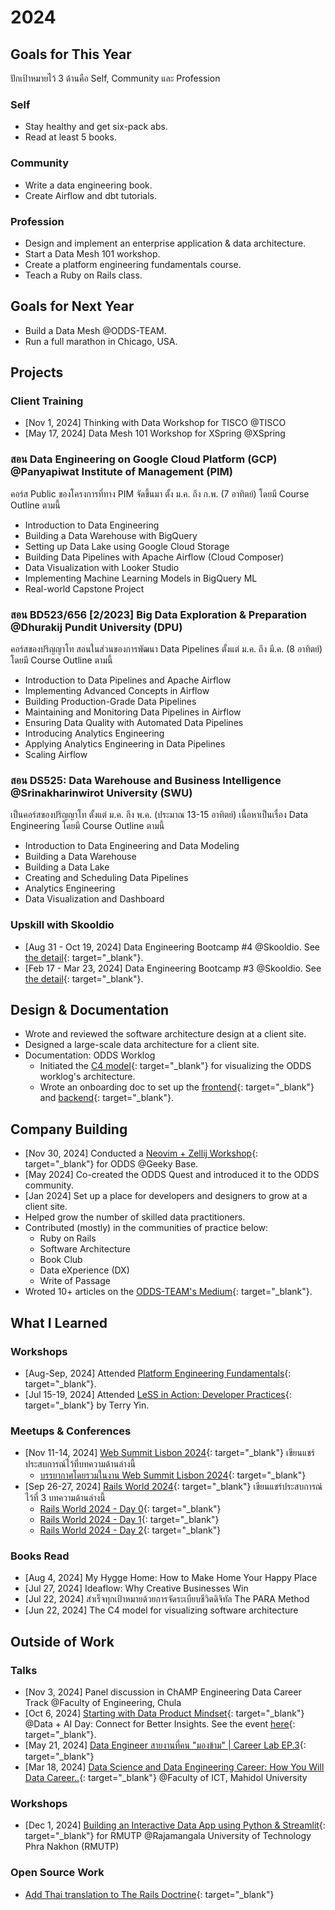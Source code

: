 # 2024

## Goals for This Year

ปักเป้าหมายไว้ 3 ด้านคือ Self, Community และ Profession

### Self

* Stay healthy and get six-pack abs.
* Read at least 5 books.

### Community

* Write a data engineering book.
* Create Airflow and dbt tutorials.

### Profession

* Design and implement an enterprise application & data architecture.
* Start a Data Mesh 101 workshop.
* Create a platform engineering fundamentals course.
* Teach a Ruby on Rails class.

## Goals for Next Year

* Build a Data Mesh @ODDS-TEAM.
* Run a full marathon in Chicago, USA.

## Projects

### Client Training

* [Nov 1, 2024] Thinking with Data Workshop for TISCO @TISCO
* [May 17, 2024] Data Mesh 101 Workshop for XSpring @XSpring

### สอน Data Engineering on Google Cloud Platform (GCP) @Panyapiwat Institute of Management (PIM)

คอร์ส Public ของโครงการที่ทาง PIM จัดขึ้นมา ตั้ง ม.ค. ถึง ก.พ. (7 อาทิตย์) โดยมี Course
Outline ตามนี้

* Introduction to Data Engineering
* Building a Data Warehouse with BigQuery
* Setting up Data Lake using Google Cloud Storage
* Building Data Pipelines with Apache Airflow (Cloud Composer)
* Data Visualization with Looker Studio
* Implementing Machine Learning Models in BigQuery ML
* Real-world Capstone Project

### สอน BD523/656 [2/2023] Big Data Exploration & Preparation @Dhurakij Pundit University (DPU)

คอร์สของปริญญาโท สอนในส่วนของการพัฒนา Data Pipelines ตั้งแต่ ม.ค. ถึง มี.ค. (8 อาทิตย์)
โดยมี Course Outline ตามนี้

* Introduction to Data Pipelines and Apache Airflow
* Implementing Advanced Concepts in Airflow
* Building Production-Grade Data Pipelines
* Maintaining and Monitoring Data Pipelines in Airflow
* Ensuring Data Quality with Automated Data Pipelines
* Introducing Analytics Engineering
* Applying Analytics Engineering in Data Pipelines
* Scaling Airflow

### สอน DS525: Data Warehouse and Business Intelligence @Srinakharinwirot University (SWU)

เป็นคอร์สของปริญญาโท ตั้งแต่ ม.ค.  ถึง พ.ค. (ประมาณ 13-15 อาทิตย์) เนื้อหาเป็นเรื่อง Data
Engineering โดยมี Course Outline ตามนี้

* Introduction to Data Engineering and Data Modeling
* Building a Data Warehouse
* Building a Data Lake
* Creating and Scheduling Data Pipelines
* Analytics Engineering
* Data Visualization and Dashboard

### Upskill with Skooldio

* [Aug 31 - Oct 19, 2024] Data Engineering Bootcamp #4 @Skooldio. See [the
  detail](https://landing.skooldio.com/data-engineering-bootcamp){: target="_blank"}.
* [Feb 17 - Mar 23, 2024] Data Engineering Bootcamp #3 @Skooldio. See [the
  detail](https://landing.skooldio.com/data-engineering-bootcamp){: target="_blank"}.

## Design & Documentation

* Wrote and reviewed the software architecture design at a client site.
* Designed a large-scale data architecture for a client site.
* Documentation: ODDS Worklog
    * Initiated the [C4 model](https://github.com/oddsteam/api.odds-worklog/tree/develop/docs/c4){: target="_blank"} for visualizing the ODDS worklog's architecture.
    * Wrote an onboarding doc to set up the [frontend](https://github.com/oddsteam/web.odds-worklog){: target="_blank"} and [backend](https://github.com/oddsteam/api.odds-worklog){: target="_blank"}.

## Company Building

* [Nov 30, 2024] Conducted a [Neovim + Zellij Workshop](https://zkan.github.io/neovim-zellij-workshop/){: target="_blank"} for ODDS @Geeky Base.
* [May 2024] Co-created the ODDS Quest and introduced it to the ODDS community.
* [Jan 2024] Set up a place for developers and designers to grow at a client site.
* Helped grow the number of skilled data practitioners.
* Contributed (mostly) in the communities of practice below:
    * Ruby on Rails
    * Software Architecture
    * Book Club
    * Data eXperience (DX)
    * Write of Passage
* Wroted 10+ articles on the [ODDS-TEAM's Medium](https://medium.com/odds-team){: target="_blank"}.

## What I Learned

### Workshops

* [Aug-Sep, 2024] Attended [Platform Engineering
Fundamentals](https://platformengineering.org/fundamentals){: target="_blank"}.
* [Jul 15-19, 2024] Attended [LeSS in Action: Developer
Practices](https://less.works/course-details/less-in-action-developer-practices-odds-team-bangkok-3883){: target="_blank"}
by Terry Yin.

### Meetups & Conferences

* [Nov 11-14, 2024] [Web Summit Lisbon 2024](https://websummit.com/){: target="_blank"} เขียนแชร์ประสบการณ์ไว้ที่บทความด้านล่างนี้
    * [บรรยากาศโดยรวมในงาน Web Summit Lisbon 2024](https://medium.com/odds-team/%E0%B8%9A%E0%B8%A3%E0%B8%A3%E0%B8%A2%E0%B8%B2%E0%B8%81%E0%B8%B2%E0%B8%A8%E0%B9%82%E0%B8%94%E0%B8%A2%E0%B8%A3%E0%B8%A7%E0%B8%A1%E0%B9%83%E0%B8%99%E0%B8%87%E0%B8%B2%E0%B8%99-web-summit-lisbon-2024-2fd7e616ddc5){: target="_blank"}
* [Sep 26-27, 2024] [Rails World 2024](https://rubyonrails.org/world/2024){: target="_blank"} เขียนแชร์ประสบการณ์ไว้ที่ 3 บทความด้านล่างนี้
    * [Rails World 2024 - Day 0](https://medium.com/odds-team/rails-world-2024-day-0-c516f95fea01){: target="_blank"}
    * [Rails World 2024 - Day 1](https://medium.com/odds-team/rails-world-2024-day-1-c65c9d6eb7f4){: target="_blank"}
    * [Rails World 2024 - Day 2](https://medium.com/odds-team/rails-world-2024-day-2-f3a52a83640b){: target="_blank"}

### Books Read

* [Aug 4, 2024] My Hygge Home: How to Make Home Your Happy Place
* [Jul 27, 2024] Ideaflow: Why Creative Businesses Win
* [Jul 22, 2024] สำเร็จทุกเป้าหมายด้วยการจัดระเบียบชีวิตดิจิทัล The PARA Method
* [Jun 22, 2024] The C4 model for visualizing software architecture

## Outside of Work

### Talks

* [Nov 3, 2024] Panel discussion in ChAMP Engineering Data Career Track @Faculty of Engineering, Chula
* [Oct 6, 2024] [Starting with Data Product
Mindset](https://www.canva.com/design/DAGSedCSooo/GOc7xrWy3fRgv5VqsCl-qw/edit?utm_content=DAGSedCSooo&utm_campaign=designshare&utm_medium=link2&utm_source=sharebutton){: target="_blank"}
@Data + AI Day: Connect for Better Insights. See the event
[here](https://www.eventpop.me/e/15705/dataaiday-2024){: target="_blank"}.
* [May 21, 2024] [Data Engineer สายงานที่คน "มองข้าม" | Career Lab
EP.3](https://www.youtube.com/watch?v=yUDPaWyxyo4){: target="_blank"}
* [Mar 18, 2024] [Data Science and Data Engineering Career: How You Will Data
Career..](https://docs.google.com/presentation/d/1AYbV8OX-Ndmog5NtdjzpI-vbhGb6OYX0etQuErwpz-o/edit?usp=sharing){: target="_blank"}
@Faculty of ICT, Mahidol University

### Workshops

* [Dec 1, 2024] [Building an Interactive Data App using Python & Streamlit](https://zkan.notion.site/Building-an-Interactive-Data-App-using-Python-Streamlit-13718798dff6802eb50ad25b04213340?pvs=4){: target="_blank"} for RMUTP @Rajamangala University of Technology Phra Nakhon (RMUTP)

### Open Source Work

* [Add Thai translation to The Rails Doctrine](https://github.com/rails/website/pull/349){: target="_blank"}